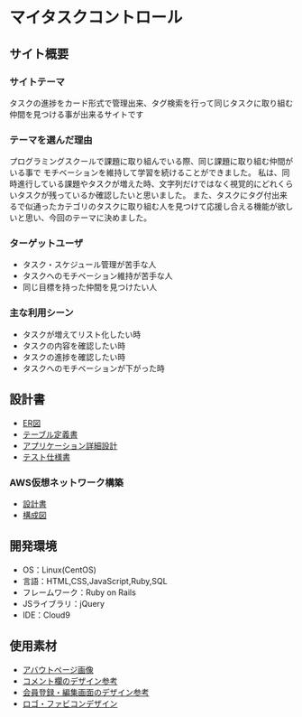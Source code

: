 # マイタスクコントロール

## サイト概要
### サイトテーマ
タスクの進捗をカード形式で管理出来、タグ検索を行って同じタスクに取り組む仲間を見つける事が出来るサイトです

### テーマを選んだ理由
プログラミングスクールで課題に取り組んでいる際、同じ課題に取り組む仲間がいる事で
モチベーションを維持して学習を続けることができました。
私は、同時進行している課題やタスクが増えた時、文字列だけではなく視覚的にどれくらいタスクが残っているか確認したいと思いました。
また、タスクにタグ付出来るで似通ったカテゴリのタスクに取り組む人を見つけて応援し合える機能が欲しいと思い、今回のテーマに決めました。

### ターゲットユーザ
- タスク・スケジュール管理が苦手な人
- タスクへのモチベーション維持が苦手な人
- 同じ目標を持った仲間を見つけたい人


### 主な利用シーン
- タスクが増えてリスト化したい時
- タスクの内容を確認したい時
- タスクの進捗を確認したい時
- タスクへのモチベーションが下がった時

## 設計書
- [ER図](https://app.diagrams.net/#G1lVOmljxnVcKm8I_Xvr1dtAdRbXwmScr2)
- [テーブル定義書](https://docs.google.com/spreadsheets/d/1InfBQjmryNwUS11olB_9l6PfwO-YuYUFObsVhKvZ3BM/edit#gid=1373217982)
- [アプリケーション詳細設計](https://docs.google.com/spreadsheets/d/1p7OklsPGD_QZ7RoXRr0TspCP-l-P3G0c4H39daVym-s/edit#gid=2133469642)
- [テスト仕様書](https://docs.google.com/spreadsheets/d/1v06W8MdqngSkl_uCs_RAZ5mpIE5KlMNA/edit#gid=2072448154)<br>
### AWS仮想ネットワーク構築<br>
- [設計書](https://docs.google.com/spreadsheets/d/17cl1tL1YVytl0MHNszo0EC10rVe9QzdYKrYGxVPHYB4/edit#gid=0)
- [構成図](https://app.diagrams.net/#G1cUWWM45Yv_7TuZzGJgfMk9O6Y89Yjoxt)

## 開発環境
- OS：Linux(CentOS)
- 言語：HTML,CSS,JavaScript,Ruby,SQL
- フレームワーク：Ruby on Rails
- JSライブラリ：jQuery
- IDE：Cloud9

## 使用素材
- [アバウトページ画像](https://o-dan.net/ja/)
- [コメント欄のデザイン参考](https://saruwakakun.com/html-css/reference/speech-bubble)
- [会員登録・編集画面のデザイン参考](https://sounansa.net/archives/1522)
- [ロゴ・ファビコンデザイン](https://hatchful.shopify.com/ja/)